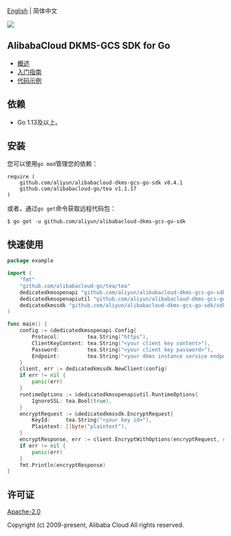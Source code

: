 [English](README.md) | 简体中文

![](https://aliyunsdk-pages.alicdn.com/icons/AlibabaCloud.svg)

## AlibabaCloud DKMS-GCS SDK for Go

- [概述](https://help.aliyun.com/document_detail/311016.html)
- [入门指南](https://help.aliyun.com/document_detail/311368.html)
- [代码示例](/example)

## 依赖

- Go 1.13及以上。

## 安装

您可以使用`go mod`管理您的依赖：

```
require (
	github.com/aliyun/alibabacloud-dkms-gcs-go-sdk v0.4.1
	github.com/alibabacloud-go/tea v1.1.17
)
```

或者，通过`go get`命令获取远程代码包：

```
$ go get -u github.com/aliyun/alibabacloud-dkms-gcs-go-sdk
```

## 快速使用

```go
package example

import (
	"fmt"
	"github.com/alibabacloud-go/tea/tea"
	dedicatedkmsopenapi "github.com/aliyun/alibabacloud-dkms-gcs-go-sdk/openapi"
	dedicatedkmsopenapiutil "github.com/aliyun/alibabacloud-dkms-gcs-go-sdk/openapi-util"
	dedicatedkmssdk "github.com/aliyun/alibabacloud-dkms-gcs-go-sdk/sdk"
)

func main() {
	config := &dedicatedkmsopenapi.Config{
		Protocol:         tea.String("https"),
		ClientKeyContent: tea.String("<your client key content>"),
		Password:         tea.String("<your client key password>"),
		Endpoint:         tea.String("<your dkms instance service endpoint>"),
	}
	client, err := dedicatedkmssdk.NewClient(config)
	if err != nil {
		panic(err)
	}
	runtimeOptions := &dedicatedkmsopenapiutil.RuntimeOptions{
		IgnoreSSL: tea.Bool(true),
	}
	encryptRequest := &dedicatedkmssdk.EncryptRequest{
		KeyId:     tea.String("<your key id>"),
		Plaintext: []byte("plaintext"),
	}
	encryptResponse, err := client.EncryptWithOptions(encryptRequest, runtimeOptions)
	if err != nil {
		panic(err)
	}
	fmt.Println(encryptResponse)
}
```

## 许可证

[Apache-2.0](http://www.apache.org/licenses/LICENSE-2.0)

Copyright (c) 2009-present, Alibaba Cloud All rights reserved.
